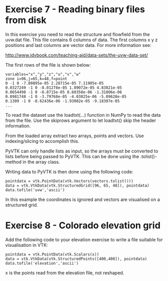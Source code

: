 # Exercise 7 - Reading binary files from disk

In this exercise you need to read the structure and flowfield from the uvw.dat file. This file contains 6 columns of data. The first columns x y z positions and last columns are vector data. For more information see:

http://www.idvbook.com/teaching-aid/data-sets/the-uvw-data-set/

The first rows of the file is shown below:

    variables="x","y","z","u","v","w"
    zone i=96,j=65,k=48,f=point
    0 -1 0 -7.00895e-05 2.28715e-05 7.11905e-05
    0.0327249 -1 0 -8.01278e-05 1.89072e-05 4.83821e-05
    0.0654498 -1 0 -6.8715e-05 8.60358e-06 -1.31806e-06
    0.0981748 -1 0 -3.79768e-05 -4.03025e-06 -5.09628e-05
    0.1309 -1 0 -8.62436e-06 -1.93002e-05 -9.18307e-05
    ...

To read the dataset use the loadtxt(...) function in NumPy to read the data from the file. Use the skiprows argument to let loadtxt() skip the header information.

From the loaded array extract two arrays, points and vectors. Use indexing/slicing to accomplish this.

PyVTK can only handle lists as input, so the arrays must be converted to lists before being passed to PyVTK. This can be done using the .tolist()-method in the array class.

Writing data to PyVTK is then done using the following code:

    pointdata = vtk.PointData(vtk.Vectors(vectors.tolist()))
    data = vtk.VtkData(vtk.StructuredGrid([96, 65, 48]), pointdata)
    data.tofile('uvw','ascii')

In this example the coordinates is ignored and vectors are visualised on a structured grid.

# Exercise 8 - Colorado elevation grid

Add the following code to your elevation exercise to write a file suitable for visualisation in VTK:

    pointdata = vtk.PointData(vtk.Scalars(x))
    data = vtk.VtkData(vtk.StructuredPoints([400,400]), pointdata)
    data.tofile('elevation','ascii')

x is the points read from the elevation file, not reshaped.